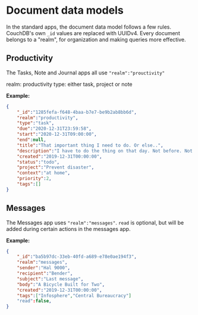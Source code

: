 # Document data models

In the standard apps, the document data model follows a few rules.
CouchDB's own `_id` values are replaced with UUIDv4.
Every document belongs to a "realm", for organization and making queries more effective.

## Productivity

The Tasks, Note and Journal apps all use `"realm":"prouctivity"`

realm: productivity
type: either task, project or note

**Example:**
```json
{
    "_id":"1285fefa-f648-4baa-b7e7-be9b2ab8bb6d",
    "realm":"productivity",
    "type":"task",
    "due":"2020-12-31T23:59:58",
    "start":"2020-12-31T09:00:00",
    "end":null,
    "title":"That important thing I need to do. Or else..",
    "description":"I have to do the thing on that day. Not before. Not after. No wonder why I'm stressed out.",
    "created":"2019-12-31T00:00:00",
    "status":"todo",
    "project":"Prevent disaster",
    "context":"at home",
    "priority":2,
    "tags":[]
}
```

## Messages

The Messages app uses `"realm":"messages"`. `read` is optional, but will be added during certain actions in the messages app.

**Example:**
```json
{
    "_id":"ba5b97dc-33eb-40fd-a689-e78e0ae194f3",
    "realm":"messages",
    "sender":"Hal 9000",
    "recipient":"Bender",
    "subject":"Last message",
    "body":"A Bicycle Built for Two",
    "created":"2019-12-31T00:00:00",
    "tags":["Infosphere","Central Bureaucracy"]
    "read":false,
}
```
